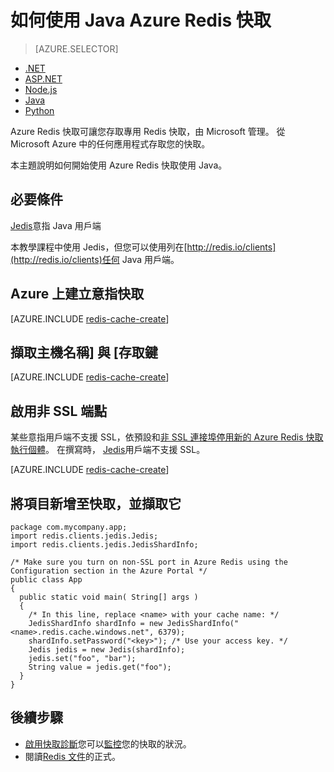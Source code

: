 <properties
   pageTitle="如何使用 Azure Redis 快取 java |Microsoft Azure"
    description="Azure Redis 快取使用 Java 快速入門"
    services="redis-cache"
    documentationCenter=""
    authors="steved0x"
    manager="douge"
    editor=""/>

<tags
    ms.service="cache"
    ms.devlang="java"
    ms.topic="hero-article"
    ms.tgt_pltfrm="cache-redis"
    ms.workload="tbd"
    ms.date="08/24/2016"
    ms.author="sdanie"/>

# <a name="how-to-use-azure-redis-cache-with-java"></a>如何使用 Java Azure Redis 快取

> [AZURE.SELECTOR]
- [.NET](cache-dotnet-how-to-use-azure-redis-cache.md)
- [ASP.NET](cache-web-app-howto.md)
- [Node.js](cache-nodejs-get-started.md)
- [Java](cache-java-get-started.md)
- [Python](cache-python-get-started.md)

Azure Redis 快取可讓您存取專用 Redis 快取，由 Microsoft 管理。 從 Microsoft Azure 中的任何應用程式存取您的快取。

本主題說明如何開始使用 Azure Redis 快取使用 Java。

## <a name="prerequisites"></a>必要條件

[Jedis](https://github.com/xetorthio/jedis)意指 Java 用戶端

本教學課程中使用 Jedis，但您可以使用列在[http://redis.io/clients](http://redis.io/clients)任何 Java 用戶端。

## <a name="create-a-redis-cache-on-azure"></a>Azure 上建立意指快取

[AZURE.INCLUDE [redis-cache-create](../../includes/redis-cache-create.md)]

## <a name="retrieve-the-host-name-and-access-keys"></a>擷取主機名稱] 與 [存取鍵

[AZURE.INCLUDE [redis-cache-create](../../includes/redis-cache-access-keys.md)]


## <a name="enable-the-non-ssl-endpoint"></a>啟用非 SSL 端點

某些意指用戶端不支援 SSL，依預設和[非 SSL 連接埠停用新的 Azure Redis 快取執行個體](cache-configure.md#access-ports)。 在撰寫時， [Jedis](https://github.com/xetorthio/jedis)用戶端不支援 SSL。 

[AZURE.INCLUDE [redis-cache-create](../../includes/redis-cache-non-ssl-port.md)]




## <a name="add-something-to-the-cache-and-retrieve-it"></a>將項目新增至快取，並擷取它

    package com.mycompany.app;
    import redis.clients.jedis.Jedis;
    import redis.clients.jedis.JedisShardInfo;

    /* Make sure you turn on non-SSL port in Azure Redis using the Configuration section in the Azure Portal */
    public class App
    {
      public static void main( String[] args )
      {
        /* In this line, replace <name> with your cache name: */
        JedisShardInfo shardInfo = new JedisShardInfo("<name>.redis.cache.windows.net", 6379);
        shardInfo.setPassword("<key>"); /* Use your access key. */
        Jedis jedis = new Jedis(shardInfo);
        jedis.set("foo", "bar");
        String value = jedis.get("foo");
      }
    }


## <a name="next-steps"></a>後續步驟

- [啟用快取診斷](https://msdn.microsoft.com/library/azure/dn763945.aspx#EnableDiagnostics)您可以[監控](https://msdn.microsoft.com/library/azure/dn763945.aspx)您的快取的狀況。
- 閱讀[Redis 文件](http://redis.io/documentation)的正式。

